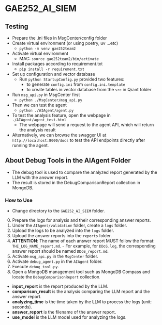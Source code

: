 # GAE252_AI_SIEM
## Testing
- Prepare the .ini files in MsgCenter/config folder
- Create virtual environment (or using poetry, uv ...etc)
  - `python -m venv gae252team2`
- Activate virtual environment
  - MAC: `source gae252team2/bin/activate`
- Install packages according to requirement.txt
  - `pip install -r requirement.txt`
- Set up configuration and vector database
  - Run `python StartupConfig.py` provided two features:
    - to generate `config.ini` from `config.ini.template`
    - to create tables in vector database from the `src` in Qrant folder
- Run `msg_api.py` in MsgCenter first
  - `python ./MsgCenter/msg_api.py`
- Then we can test the agent
  - `python ./AIAgent/agent.py`
- To test the analysis feature, open the webpage in `./AIAgent/agent_test.html`
  - The webpage will send a request to the agent API, which will return the analysis result
- Alternatively, we can browse the swagger UI at `http://localhost:8000/docs` to test the API endpoints directly after running the agent.

## About Debug Tools in the AIAgent Folder
- The debug tool is used to compare the analyzed report generated by the LLM with the answer report.
- The result is stored in the DebugComparisonReport collection in MongoDB.

### How to Use
- Change directory to the `GAE252_AI_SIEM` folder.
0. Prepare the logs for analysis and their corresponding answer reports.
  1. Under the `AIAgent/validation` folder, create a `logs` folder.
  2. Upload the logs to be analyzed into the `logs` folder.
  3. Upload the answer reports into the `reports` folder.
  4. **ATTENTION**: The name of each answer report MUST follow the format: `THE_LOG_NAME_report.md`. 
    - For example, for `DDoS.log`, the corresponding answer report should be named `DDoS_report.md`.
1. Activate `msg_api.py` in the `MsgCenter` folder.
2. Activate `debug_agent.py` in the `AIAgent` folder.
3. Execute `debug_tool.py`.
4. Open a MongoDB management tool such as MongoDB Compass and locate the `DebugComparisonReport` collection.
  - **input_report** is the report produced by the LLM.
  - **comparison_result** is the analysis comparing the LLM report and the answer report.
  - **analyzing_time** is the time taken by the LLM to process the logs (unit: seconds).
  - **answer_report** is the filename of the answer report.
  - **use_model** is the LLM model used for analyzing the logs.
